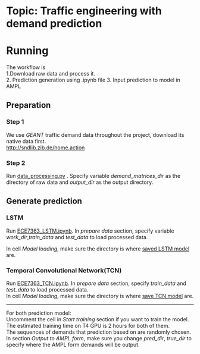 # Topic: Traffic engineering with demand prediction


# Running
The workflow is   
1.Download raw data and process it.   
2. Prediction generation using .ipynb file 
3. Input prediction to model in AMPL 
## Preparation
 ### Step 1
 We use *GEANT* traffic demand data throughout the project, download its native data first.   
http://sndlib.zib.de/home.action    

### Step 2
Run [data_processing.py](https://github.com/Max1897/ECE7363_project/blob/main/src/data_processing.py) . Specify variable *demand_matrices_dir* as the directory of raw data and *output_dir* as the output directory.  

## Generate prediction


### LSTM
Run [ECE7363_LSTM.ipynb](https://github.com/Max1897/ECE7363_project/blob/main/src/ECE7363_LSTM.ipynb). In *prepare data* section, specify variable *work_dir*,*train_data* and *test_data* to load processed data.   
  
In cell *Model loading*, make sure the directory is where [saved LSTM model](https://github.com/Max1897/ECE7363_project/tree/main/saved%20models/LSTM) are.  




### Temporal Convolutional Network(TCN)
Run  [ECE7363_TCN.ipynb](https://github.com/Max1897/ECE7363_project/blob/main/src/ECE7363_TCN.ipynb). In *prepare data* section,  specify *train_data* and *test_data* to load processed data.  
In cell _Model loading_, make sure the directory is where [save TCN model](https://github.com/Max1897/ECE7363_project/tree/main/saved%20models/TCN) are.   


------------------
For both prediction model:  
Uncomment the cell in _Start training_ section if you want to train the model. The estimated training time on T4 GPU is 2 hours for both of them.     
The sequences of demands that prediction based on are randomly chosen.   
In section *Output to AMPL form*, make sure you change *pred_dir*, *true_dir* to specify where the AMPL form demands  will be output. 
